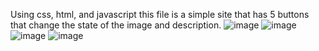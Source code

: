 Using css, html, and javascript this file is a simple site that has 5 buttons that change the state of the image and description. 
![image](https://github.com/user-attachments/assets/e5db4d98-f4a9-4e35-a5e3-4d0fb208787e)
![image](https://github.com/user-attachments/assets/95d76860-6164-4526-a6e2-78f47517a332)
![image](https://github.com/user-attachments/assets/7b5ebb80-9e86-4b26-9c2e-c3cb9b9506e9)
![image](https://github.com/user-attachments/assets/000ac411-e6a9-438d-a70f-db92e194057b)

